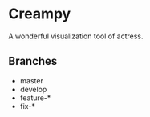 # Creampy

A wonderful visualization tool of actress.

## Branches

- master
- develop
- feature-*
- fix-*
